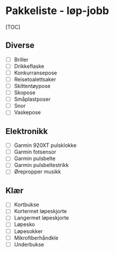 # Pakkeliste - løp-jobb
[TOC]
## Diverse
- [ ] Briller
- [ ] Drikkeflaske
- [ ] Konkurransepose
- [ ] Reisetoalettsaker
- [ ] Skittentøypose
- [ ] Skopose
- [ ] Småplastposer
- [ ] Snor
- [ ] Vaskepose
## Elektronikk
- [ ] Garmin 920XT pulsklokke
- [ ] Garmin fotsensor
- [ ] Garmin pulsbelte
- [ ] Garmin pulsbeltestrikk
- [ ] Ørepropper musikk
## Klær
- [ ] Kortbukse
- [ ] Kortermet løpeskjorte
- [ ] Langermet løpeskjorte
- [ ] Løpesko
- [ ] Løpesokker
- [ ] Mikrofiberhåndkle
- [ ] Underbukse
